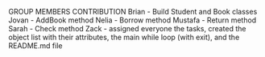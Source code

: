 GROUP MEMBERS CONTRIBUTION
Brian - Build Student and Book classes
Jovan - AddBook method
Nelia - Borrow method
Mustafa - Return method
Sarah - Check method
Zack - assigned everyone the tasks, created the object list with their attributes, the main while loop (with exit), and the README.md file
